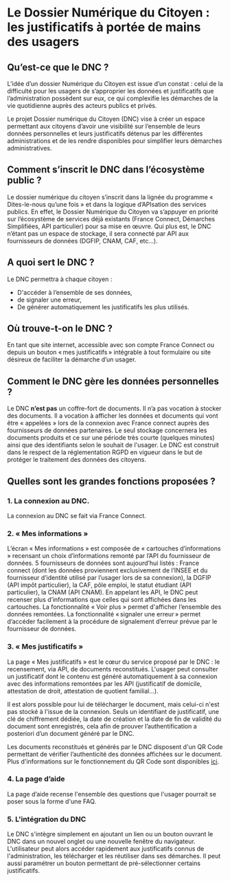 # Le Dossier Numérique du Citoyen : les justificatifs à portée de mains des usagers

## Qu’est-ce que le DNC ?
L’idée d’un dossier Numérique du Citoyen est issue d’un constat : celui de la difficulté pour les usagers de s’approprier les données et justificatifs que l’administration possèdent sur eux, ce qui complexifie les démarches de la vie quotidienne auprès des acteurs publics et privés.

Le projet Dossier numérique du Citoyen (DNC) vise à créer un espace permettant aux citoyens d’avoir une visibilité sur l’ensemble de leurs données personnelles et leurs justificatifs détenus par les différentes administrations et de les rendre disponibles pour simplifier leurs démarches administratives.

## Comment s’inscrit le DNC dans l’écosystème public ?
Le dossier numérique du citoyen s’inscrit dans la lignée du programme « Dites-le-nous qu’une fois » et dans la logique d’APIsation des services publics. En effet, le Dossier Numérique du Citoyen va s’appuyer en priorité sur l’écosystème de services déjà existants (France Connect, Démarches Simplifiées, API particulier) pour sa mise en œuvre. Qui plus est, le DNC n’étant pas un espace de stockage, il sera connecté par API aux fournisseurs de données (DGFIP, CNAM, CAF, etc…).

## A quoi sert le DNC ?
Le DNC permettra à chaque citoyen :
* D'accéder à l’ensemble de ses données,
* de signaler une erreur,
* De générer automatiquement les justificatifs les plus utilisés. 

## Où trouve-t-on le DNC ?
En tant que site internet, accessible avec son compte France Connect ou depuis un bouton « mes justificatifs » intégrable à tout formulaire ou site désireux de faciliter la démarche d’un usager.

## Comment le DNC gère les données personnelles ?
Le DNC **n’est pas** un coffre-fort de documents. Il n’a pas vocation à stocker des documents. Il a vocation à afficher les données et documents qui vont être « appelées » lors de la connexion avec France connect auprès des fournisseurs de données partenaires. Le seul stockage concernera les documents produits et ce sur une période très courte (quelques minutes) ainsi que des identifiants selon le souhait de l'usager. Le DNC est construit dans le respect de la réglementation RGPD en vigueur dans le but de protéger le traitement des données des citoyens.

## Quelles sont les grandes fonctions proposées ?

### 1. La connexion au DNC. 
La connexion au DNC se fait via France Connect. 

### 2. « Mes informations »
L’écran « Mes informations » est composée de « cartouches d’informations » recensant un choix d’informations remonté par l’API du fournisseur de données. 
5 fournisseurs de données sont aujourd’hui listés : France connect (dont les données proviennent exclusivement de l’INSEE et du fournisseur d’identité utilisé par l’usager lors de sa connexion), la DGFIP (API impôt particulier), la CAF, pôle emploi, le statut étudiant (API particulier), la CNAM (API CNAM). En appelant les API, le DNC peut recenser plus d’informations que celles qui sont affichées dans les cartouches. La fonctionnalité « Voir plus » permet d'afficher l’ensemble des données remontées. La fonctionnalité « signaler une erreur » permet d’accéder facilement à la procédure de signalement d’erreur prévue par le fournisseur de données.  

### 3. « Mes justificatifs »
La page « Mes justificatifs » est le cœur du service proposé par le DNC : le recensement, via API, de documents reconstitués. 
L'usager peut consulter un justificatif dont le contenu est généré automatiquement à sa connexion avec des informations remontées par les API (justificatif de domicile, attestation de droit, attestation de quotient familial...).

Il est alors possible pour lui de télécharger le document, mais celui-ci n'est pas stocké à l'issue de la connexion. Seuls un identifiant de justificatif, une clé de chiffrement dédiée, la date de création et la date de fin de validité du document sont enregistrés, cela afin de prouver l’authentification a posteriori d’un document généré par le DNC. 

Les documents reconstitués et générés par le DNC disposent d'un QR Code permettant de vérifier l’authenticité des données affichées sur le document. 
Plus d'informations sur le fonctionnement du QR Code sont disponibles [ici](Fonctionnement_QRCode.md). 

### 4. La page d’aide
La page d’aide recense l'ensemble des questions que l'usager pourrait se poser sous la forme d'une FAQ.

### 5. L'intégration du DNC
Le DNC s'intègre simplement en ajoutant un lien ou un bouton ouvrant le DNC dans un nouvel onglet ou une nouvelle fenêtre du navigateur.
L'utilisateur peut alors accéder rapidement aux justificatifs connus de l'administration, les télécharger et les réutiliser dans ses démarches. Il peut aussi paramétrer un bouton permettant de pré-sélectionner certains justificatifs.

